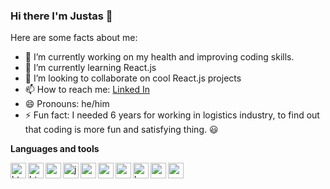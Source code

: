 ### Hi there I'm Justas 👋


Here are some facts about me:

- 🔭 I’m currently working on my health and improving coding skills. 
- 🌱 I’m currently learning React.js
- 👯 I’m looking to collaborate on cool React.js projects 
- 📫 How to reach me: [Linked In](https://www.linkedin.com/in/justas-titovec-69877517a/)
- 😄 Pronouns: he/him
- ⚡ Fun fact: I needed 6 years for working in logistics industry, to find out that coding is more fun and satisfying thing. 😃

**Languages and tools**

<img align="left" alt="html5" width="25px" src="https://img.icons8.com/dusk/64/000000/html-5.png"/>

<img align="left" alt="html5" width="25px" src="https://cdn.jsdelivr.net/npm/simple-icons@3.2.0/icons/html5.svg" /> 
<img align="left" alt="css" width="25px" src="https://cdn.jsdelivr.net/npm/simple-icons@3.2.0/icons/css3.svg" />
<img align="left" alt="javascript" width="25px" src="https://cdn.jsdelivr.net/npm/simple-icons@3.2.0/icons/javascript.svg" /> 
<img align="left" alt="nodejs" width="25px" src="https://cdn.jsdelivr.net/npm/simple-icons@3.2.0/icons/node-dot-js.svg" />
<img align="left" alt="reactjs" width="25px" src="https://cdn.jsdelivr.net/npm/simple-icons@3.2.0/icons/react.svg" />
<img align="left" alt="vuejs" width="25px" src="https://cdn.jsdelivr.net/npm/simple-icons@3.2.0/icons/vue-dot-js.svg" />
<img align="left" alt="bootstrap" width="25px" src="https://cdn.jsdelivr.net/npm/simple-icons@3.2.0/icons/bootstrap.svg" />
<img align="left" alt="sass" width="25px" src="https://cdn.jsdelivr.net/npm/simple-icons@3.2.0/icons/sass.svg" />
<img align="left" alt="materialUI" width="25px" src="https://cdn.jsdelivr.net/npm/simple-icons@3.2.0/icons/material-ui.svg" />











